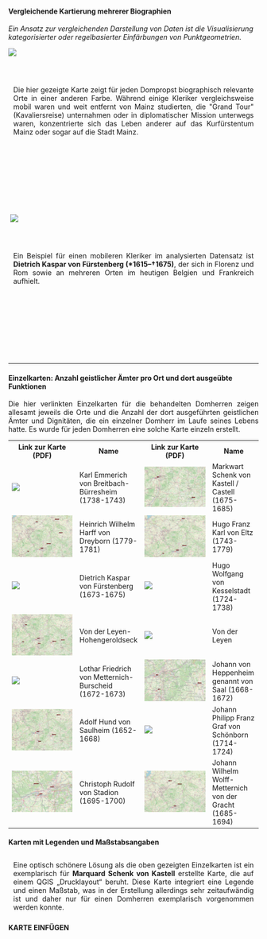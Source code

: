 <h4>Vergleichende Kartierung mehrerer Biographien</h4>

<p><em>Ein Ansatz zur vergleichenden Darstellung von Daten ist die Visualisierung kategorisierter oder regelbasierter Einfärbungen von Punktgeometrien.</em></p>

<a href="./maps/Map_Domherren_byNAME.png"><img src="./maps/Map_Domherren_byNAME.png" width="500px" align="left"/></a><br><br><br><p align="justify" style="padding: 10px">Die hier gezeigte Karte zeigt für jeden Dompropst biographisch relevante Orte in einer anderen Farbe. Während einige Kleriker vergleichsweise mobil waren und weit entfernt von Mainz studierten, die "Grand Tour" (Kavaliersreise) unternahmen oder in diplomatischer Mission unterwegs waren, konzentrierte sich das Leben anderer auf das Kurfürstentum Mainz oder sogar auf die Stadt Mainz.</p><br><br><br><br><br><br><br>

<a href="./maps/Map_DietrichKaspar-von-Fürstenberg.png"><img src="./maps/Map_DietrichKaspar-von-Fürstenberg.png" width="500px" align="right"/></a><br><br><br><p align="justify" style="padding: 10px">Ein Beispiel für einen mobileren Kleriker im analysierten Datensatz ist <strong>Dietrich Kaspar von Fürstenberg (*1615–†1675)</strong>, der sich in Florenz und Rom sowie an mehreren Orten im heutigen Belgien und Frankreich aufhielt.</p><br><br><br><br><br><br><br>

<hr>

<h4>Einzelkarten: Anzahl geistlicher Ämter pro Ort und dort ausgeübte Funktionen</h4>

<p align="justify">Die hier verlinkten Einzelkarten für die behandelten Domherren zeigen allesamt jeweils die Orte und die Anzahl der dort ausgeführten geistlichen Ämter und Dignitäten, die ein einzelner Domherr im Laufe seines Lebens hatte. Es wurde für jeden Domherren eine solche Karte einzeln erstellt.</p>

 <table style="width:100%">
  <tr>
    <th style="width:30%">Link zur Karte (PDF)</th>
    <th style="width:20%">Name</th>
    <th style="width:30%">Link zur Karte (PDF)</th>
    <th style="width:20%">Name</th>
  </tr>
  <tr>
    <td><a href="https://github.com/ieg-dhr/DigiKAR_Projektseminar/blob/main/Static Maps PDFs/Von Breidbach-Bürresheim.pdf" target="_blank"><img src="./maps/Von Breidbach-Bürresheim.png" width="250px" class="zoom" class="zoom"/></a></td>
    <td>Karl Emmerich von Breitbach-Bürresheim (1738-1743)</td>
    <td><a href="https://github.com/ieg-dhr/DigiKAR_Projektseminar/blob/main/Static Maps PDFs/Von Castell.pdf" target="_blank"><img src="./maps/Von Castell.png" width="250px" class="zoom"/></a></td>
    <td>Markwart Schenk von Kastell / Castell (1675-1685)</td>
  </tr>
  <tr>
    <td><a href="https://github.com/ieg-dhr/DigiKAR_Projektseminar/blob/main/Static Maps PDFs/Von Dreyborn.pdf" target="_blank"><img src="./maps/Von Dreyborn.png" width="250px" class="zoom"/></a></td>
    <td>Heinrich Wilhelm Harff von Dreyborn (1779-1781)</td>
    <td><a href="https://github.com/ieg-dhr/DigiKAR_Projektseminar/blob/main/Static Maps PDFs/Von Eltz.pdf" target="_blank"><img src="./maps/Von Eltz.png" width="250px" class="zoom"/></a></td>
    <td>Hugo Franz Karl von Eltz (1743-1779)</td>
  </tr>
   <tr>
    <td><a href="https://github.com/ieg-dhr/DigiKAR_Projektseminar/blob/main/Static Maps PDFs/Von Fürstenberg.pdf" target="_blank"><img src="./maps/Von Fürstenberg.png" width="250px" class="zoom"/></a></td>
    <td>Dietrich Kaspar von Fürstenberg (1673-1675)</td>
  <td><a href="https://github.com/ieg-dhr/DigiKAR_Projektseminar/blob/main/Static Maps PDFs/Von Kesselstatt.pdf" target="_blank"><img src="./maps/Von     Kesselstatt.png" width="250px" class="zoom"/></a></td>
  <td>Hugo Wolfgang von Kesselstadt (1724-1738)</td>
 </tr>
 <tr>
   <td><a href="https://github.com/ieg-dhr/DigiKAR_Projektseminar/blob/main/Static Maps PDFs/Von der Leyen-Hohengeroldseck.pdf" target="_blank"><img src="./maps/Von der Leyen-Hohengeroldseck.png" width="250px" class="zoom"/></a></td>
   <td>Von der Leyen-Hohengeroldseck</td>
     <td><a href="https://github.com/ieg-dhr/DigiKAR_Projektseminar/blob/main/Static Maps PDFs/Von der Leyen.pdf" target="_blank"><img src="./maps/Von der Leyen.png" width="250px" class="zoom"/></a></td>
    <td>Von der Leyen</td>  
 </tr>  
 <tr>
    <td><a href="https://github.com/ieg-dhr/DigiKAR_Projektseminar/blob/main/Static Maps PDFs/Von Metternich-Burscheid.pdf" target="_blank"><img src="./maps/Von Metternich-Burscheid.png" width="250px" class="zoom"/></a></td>
    <td>Lothar Friedrich von Metternich-Burscheid (1672-1673)</td>
    <td><a href="https://github.com/ieg-dhr/DigiKAR_Projektseminar/blob/main/Static Maps PDFs/Von Saal.pdf" target="_blank"><img src="./maps/Von Saal.png" width="250px" class="zoom"/></a></td>
    <td>Johann von Heppenheim genannt von Saal (1668-1672)</td>
  </tr>  
 <tr>
      <td><a href="https://github.com/ieg-dhr/DigiKAR_Projektseminar/blob/main/Static Maps PDFs/Von Saulheim.pdf" target="_blank"><img src="./maps/Von Saulheim.png" width="250px" class="zoom"/></a></td>
    <td>Adolf Hund von Saulheim (1652-1668)</td>
    <td><a href="https://github.com/ieg-dhr/DigiKAR_Projektseminar/blob/main/Static Maps PDFs/Von Schönborn.pdf" target="_blank"><img src="./maps/Von Schönborn.png" width="250px" class="zoom"/></a></td>
    <td>Johann Philipp Franz Graf von Schönborn (1714-1724)</td>
  </tr>  
 <tr>
   <td><a href="https://github.com/ieg-dhr/DigiKAR_Projektseminar/blob/main/Static Maps PDFs/Von Stadion.pdf" target="_blank"><img src="./maps/Von Stadion.png" width="250px" class="zoom"/></a></td>
    <td>Christoph Rudolf von Stadion (1695-1700)</td>
    <td><a href="https://github.com/ieg-dhr/DigiKAR_Projektseminar/blob/main/Static Maps PDFs/Wolff-Metternich zur Gracht.pdf" target="_blank"><img src="./maps/Wolff-Metternich zur Gracht.png" width="250px" class="zoom"/></a></td>
    <td>Johann Wilhelm Wolff-Metternich von der Gracht (1685-1694)</td>
  </tr>
</table> 

<h4>Karten mit Legenden und Maßstabsangaben</h4>

<p align="justify" style="padding: 10px">Eine optisch schönere Lösung als die oben gezeigten Einzelkarten ist ein exemplarisch für <strong>Marquard Schenk von Kastell</strong> erstellte Karte, die auf einem QGIS „Drucklayout“ beruht. Diese Karte integriert eine Legende und einen Maßstab, was in der Erstellung allerdings sehr zeitaufwändig ist und daher nur für einen Domherren exemplarisch vorgenommen werden konnte.</p>

<strong>KARTE EINFÜGEN</strong>

